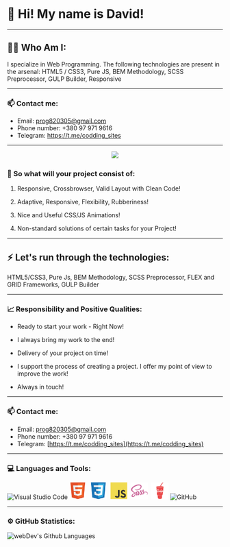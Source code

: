 
# 🙋 Hi! My name is David!

---

## :man_technologist: Who Am I:

I specialize in Web Programming. The following technologies are present in the arsenal: HTML5 / CSS3, Pure JS, BEM Methodology, SCSS Preprocessor, GULP Builder, Responsive

---

### :mailbox: Contact me:

- Email: prog820305@gmail.com
- Phone number: +380 97 971 9616
- Telegram: https://t.me/codding_sites

---

<p align="center">
 <img src="https://readme-typing-svg.herokuapp.com/?lines=Hello,+There!+👋;Turn Dreams into Reality!....;Nice+to+meet+you!&center=true&size=30">
</p>

### :seedling: So what will your project consist of:

1) Responsive, Crossbrowser, Valid Layout with Clean Code!

2) Adaptive, Responsive, Flexibility, Rubberiness!

3) Nice and Useful CSS/JS Animations!

4) Non-standard solutions of certain tasks for your Project!

---

## :zap: Let's run through the technologies:

HTML5/CSS3, Pure Js, BEM Methodology, SCSS Preprocessor, FLEX and GRID Frameworks, GULP Builder

---

### 📈 Responsibility and Positive Qualities:

- Ready to start your work - Right Now!

- I always bring my work to the end!

- Delivery of your project on time!

- I support the process of creating a project. I offer my point of view to improve the work!

- Always in touch!

---

### :mailbox: Contact me:

- Email: prog820305@gmail.com
- Phone number: +380 97 971 9616
- Telegram: [https://t.me/codding_sites](https://t.me/codding_sites)

---

### 💻 Languages and Tools:
<div>
  <img alt="Visual Studio Code" width="40px" src="https://cdn.jsdelivr.net/gh/devicons/devicon/icons/vscode/vscode-original.svg" />
  <img src="https://github.com/devicons/devicon/blob/master/icons/html5/html5-original.svg" title="html5" alt="html5" width="40" height="40"/>&nbsp
  <img src="https://github.com/devicons/devicon/blob/master/icons/css3/css3-original.svg" title="css" alt="css" width="40" height="40"/>&nbsp
  <img src="https://github.com/devicons/devicon/blob/master/icons/javascript/javascript-original.svg" title="javascript" alt="javascript" width="40" height="40"/>&nbsp
  <img src="https://github.com/devicons/devicon/blob/master/icons/sass/sass-original.svg" title="sass/scss" alt="sass/scss" width="40" height="40"/>&nbsp
  <img src="https://raw.githubusercontent.com/devicons/devicon/master/icons/gulp/gulp-plain.svg" title="gulp" alt="gulp" width="40" height="40" />
  <img alt="GitHub" width="40px" src="https://user-images.githubusercontent.com/3369400/139447912-e0f43f33-6d9f-45f8-be46-2df5bbc91289.png" />
</div>

---

### ⚙️ GitHub Statistics:

<img height="195px" alt="webDev's Github Languages" src="https://github-readme-stats-sigma-five.vercel.app/api/top-langs/?username=codding-sites&layout=compact&theme=vision-friendly-dark" />
